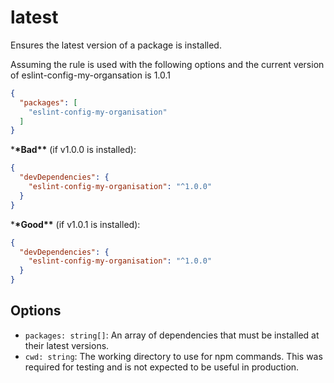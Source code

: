 # latest

Ensures the latest version of a package is installed.

Assuming the rule is used with the following options and the current version of eslint-config-my-organsation is 1.0.1

```json
{
  "packages": [
    "eslint-config-my-organisation"
  ]
}
``` 
\***\*Bad\*\*** (if v1.0.0 is installed):

```json
{
  "devDependencies": {
    "eslint-config-my-organisation": "^1.0.0"
  }
}
```

\***\*Good\*\*** (if v1.0.1 is installed):

```json
{
  "devDependencies": {
    "eslint-config-my-organisation": "^1.0.0"
  }
}
```

## Options

- `packages: string[]`: An array of dependencies that must be installed at their latest versions.
- `cwd: string`: The working directory to use for npm commands. This was required for testing and is not expected to be useful in production.

